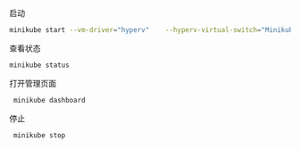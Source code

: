 启动

```bash
minikube start --vm-driver="hyperv"    --hyperv-virtual-switch="MinikubeSwitch"  --memory=2048 --image-repository registry.aliyuncs.com/google_containers
```



查看状态



```bash
minikube status
```

 打开管理页面

```bash
 minikube dashboard
```

停止

```bash
 minikube stop
```





